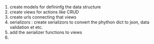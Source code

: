 
1. create models for defininfg the data structure
2. create views for actions like CRUD 
3. create urls connecting that views
4. serializors : create serializors to convert the phython dict to json, data validation et etc. 
5. add the serializer functions to views
6. 